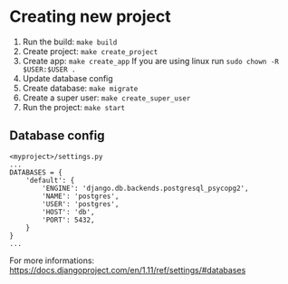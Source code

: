 # Creating new project
1. Run the build: `make build`
2. Create project: `make create_project`
3. Create app: `make create_app` If you are using linux run `sudo chown -R $USER:$USER .`
4. Update database config
4. Create database: `make migrate`
5. Create a super user: `make create_super_user`
6. Run the project: `make start`

## Database config
```
<myproject>/settings.py
...
DATABASES = {
    'default': {
        'ENGINE': 'django.db.backends.postgresql_psycopg2',
        'NAME': 'postgres',
        'USER': 'postgres',
        'HOST': 'db',
        'PORT': 5432,
    }
}
...
```
For more informations: https://docs.djangoproject.com/en/1.11/ref/settings/#databases
